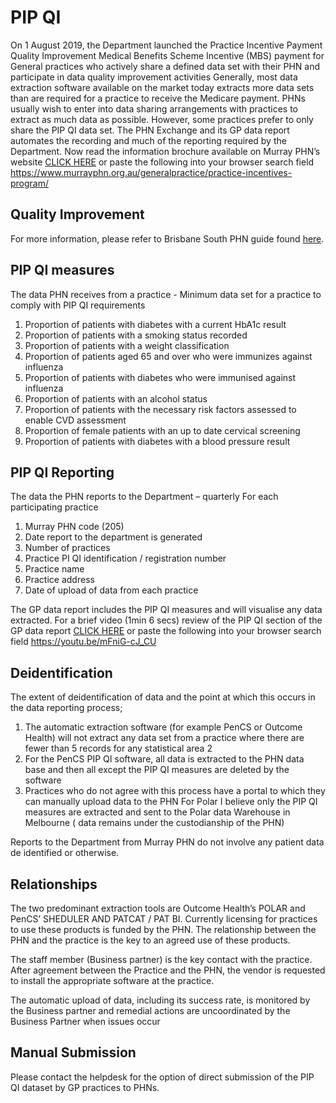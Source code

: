 # PIP QI

On 1 August 2019, the Department launched the Practice Incentive Payment Quality Improvement Medical Benefits Scheme Incentive (MBS) payment for General practices who actively share a defined data set with their PHN and participate in data quality improvement activities
Generally, most data extraction software available on the market today extracts more data sets than are required for a practice to receive the Medicare payment. PHNs usually wish to enter into data sharing arrangements with practices to extract as much data as possible. However, some practices prefer to only share the PIP QI data set. 
The PHN Exchange and its GP data report automates the recording and much of the reporting required by the Department.
Now read the information brochure available on Murray PHN’s website [CLICK HERE](https://www.murrayphn.org.au/generalpractice/practice-incentives-program/) or paste the following into your browser search field https://www.murrayphn.org.au/generalpractice/practice-incentives-program/

## Quality Improvement

For more information, please refer to Brisbane South PHN guide found [here](https://bsphn.org.au/primary-care-support/general-practice-quality-improvement/).

## PIP QI measures

The data PHN receives from a practice  - Minimum data set for a practice to comply with PIP QI requirements 

1.	Proportion of patients with diabetes with a current HbA1c result
2.	Proportion of patients with a smoking status recorded
3.	Proportion of patients with a weight classification
4.	Proportion of patients aged 65 and over who were immunizes against influenza
5.	Proportion of patients with diabetes who were immunised against influenza
6.	Proportion of patients with an alcohol status 
7.	Proportion of patients with the necessary risk factors assessed to enable CVD assessment
8.	Proportion of female patients with an up to date cervical screening
9.	Proportion of patients with diabetes with a blood pressure result

## PIP QI Reporting

The data the  PHN reports to the Department – quarterly
For each participating practice

1.	Murray PHN code (205)
2.	Date report to the department is generated
3.	Number of practices
4.	Practice PI QI identification / registration  number
5.	Practice name
6.	Practice address
7.	Date of upload of data from each practice

The GP data report includes the PIP QI measures and will visualise any data extracted. For a brief video (1min 6 secs) review of the PIP QI section of the GP data report [CLICK HERE](https://youtu.be/mFniG-cJ_CU)  or paste the following into your browser search field https://youtu.be/mFniG-cJ_CU

## Deidentification

The extent of deidentification of data and the point at which this occurs in the data reporting process;

1. The automatic extraction software (for example PenCS or Outcome Health) will not extract any data set from a practice where there are fewer than 5 records for any statistical area 2 
2. For the PenCS PIP QI software, all data is extracted to the PHN data base and then all except the PIP QI measures are deleted by the software 
3. Practices who do not agree with this process  have a portal to which they can manually upload data to the PHN
For Polar I believe only the PIP QI measures are extracted and sent to the Polar data Warehouse in Melbourne ( data remains under the custodianship of the PHN)

Reports to the Department from Murray PHN do not involve any patient data de identified or otherwise. 

## Relationships

The two predominant extraction tools are Outcome Health’s POLAR and PenCS’ SHEDULER AND PATCAT / PAT BI. Currently licensing for practices to use these products is funded by the  PHN. The relationship between the PHN and the practice is the key to an agreed use of these products. 

The staff member (Business partner) is the key contact with the practice. After agreement between the Practice and the PHN, the vendor is requested to install the appropriate software at the practice. 

The automatic upload of data, including its success rate, is monitored by the Business partner and remedial actions are uncoordinated by the Business Partner when issues occur

## Manual Submission

Please contact the helpdesk for the option of direct submission of the PIP QI dataset by GP practices to PHNs.

